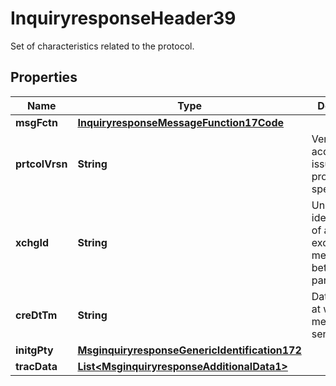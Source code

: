 

# InquiryresponseHeader39

Set of characteristics related to the protocol.
## Properties

Name | Type | Description | Notes
------------ | ------------- | ------------- | -------------
**msgFctn** | [**InquiryresponseMessageFunction17Code**](InquiryresponseMessageFunction17Code.md) |  |  [optional]
**prtcolVrsn** | **String** | Version of the acquirer to issuer protocol specifications. |  [optional]
**xchgId** | **String** | Unique identification of an exchange of messages between two parties. |  [optional]
**creDtTm** | **String** | Date and time at which the message was sent. |  [optional]
**initgPty** | [**MsginquiryresponseGenericIdentification172**](MsginquiryresponseGenericIdentification172.md) |  |  [optional]
**tracData** | [**List&lt;MsginquiryresponseAdditionalData1&gt;**](MsginquiryresponseAdditionalData1.md) |  |  [optional]



